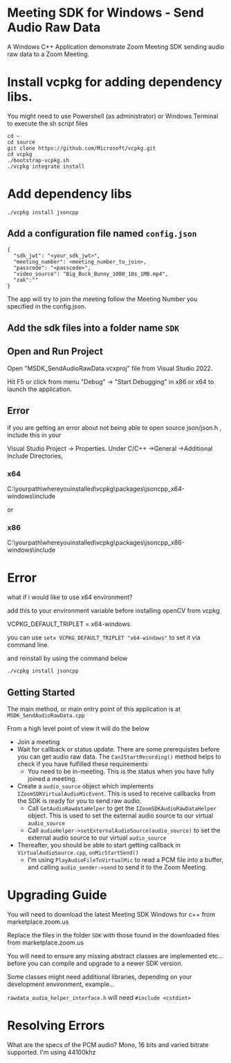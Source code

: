 # Meeting SDK for Windows - Send Audio Raw Data

A Windows C++ Application demonstrate Zoom Meeting SDK sending audio raw data to a Zoom Meeting.

# Install vcpkg for adding dependency libs.
You might need to use Powershell (as administrator) or Windows Terminal to execute the sh script files
```
cd ~
cd source
git clone https://github.com/Microsoft/vcpkg.git
cd vcpkg
./bootstrap-vcpkg.sh
./vcpkg integrate install
```

# Add dependency libs


```
./vcpkg install jsoncpp
```



## Add a configuration file named `config.json`

```
{
  "sdk_jwt": "<your_sdk_jwt>",
  "meeting_number": <meeting_number_to_join>,
  "passcode": "<passcode>",
  "video_source": "Big_Buck_Bunny_1080_10s_1MB.mp4",
  "zak":""
}
```

The app will try to join the meeting follow the Meeting Number you specified in the config.json. 

## Add the sdk files into a folder name `SDK`



## Open and Run Project

Open "MSDK_SendAudioRawData.vcxproj" file from Visual Studio 2022.

Hit F5 or click from menu "Debug" -> "Start Debugging" in x86 or x64 to launch the application.


## Error

if you are getting an error about not being able to open source json/json.h , include this in your

Visual Studio Project -> Properties. Under C/C++ ->General ->Additional Include Directories,

 ### x64
 C:\yourpath\whereyouinstalled\vcpkg\packages\jsoncpp_x64-windows\include
 
 or

 ### x86
 C:\yourpath\whereyouinstalled\vcpkg\packages\jsoncpp_x86-windows\include

  # Error

  what if i would like to use x64 environment?

  add this to your environment variable before installing openCV from vcpkg

  VCPKG_DEFAULT_TRIPLET = x64-windows

  you can use `setx VCPKG_DEFAULT_TRIPLET "x64-windows"` to set it via command line

  and reinstall by using the command below

  ```
  ./vcpkg install jsoncpp
  ```

 
## Getting Started

The main method, or main entry point of this application is at `MSDK_SendAudioRawData.cpp`

From a high level point of view it will do the below

- Join a meeting
- Wait for callback or status update. There are some prerequistes before you can get audio raw data. The `CanIStartRecording()` method helps to check if you have fulfilled these requirements
  - You need to be in-meeting. This is the status when you have fully joined a meeting.
- Create a `audio_source` object which implements `IZoomSDKVirtualAudioMicEvent`. This is used to receive callbacks from the SDK is ready for you to send raw audio.
  - Call `GetAudioRawdataHelper` to get the `IZoomSDKAudioRawDataHelper` object. This is used to set the external audio source to our virtual `audio_source`
  - Call `audioHelper->setExternalAudioSource(audio_source)` to set the external audio source to our virtual `audio_source`
- Thereafter, you should be able to start getting callback in `VirtualAudioSource.cpp`, `onMicStartSend()`
  - I'm using `PlayAudioFileToVirtualMic` to read a PCM file into a buffer, and calling `audio_sender->send` to send it to the Zoom Meeting.

# Upgrading Guide

You will need to download the latest Meeting SDK Windows for c++ from marketplace.zoom.us

Replace the files in the folder `SDK` with those found in the downloaded files from marketplace.zoom.us

You will need to ensure any missing abstract classes are implemented etc... before you can compile and upgrade to a newer SDK version.

Some classes might need additional libraries, depending on your development environment, example...

`rawdata_audio_helper_interface.h` will need `#include <cstdint>`

# Resolving Errors

What are the specs of the  PCM audio?
Mono, 16 bits and varied bitrate supported. I'm using 44100khz

